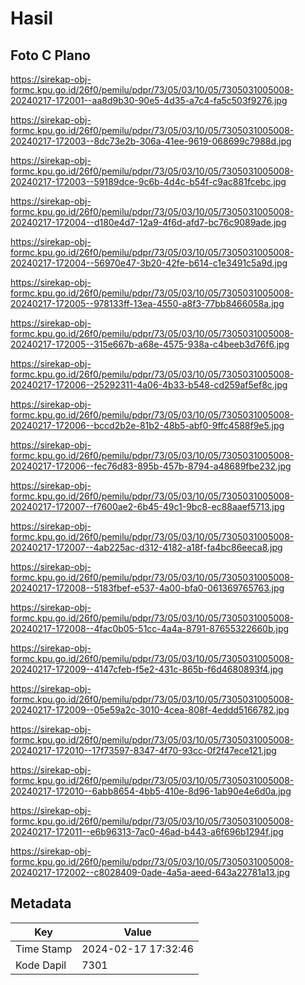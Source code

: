 # Hasil

## Foto C Plano

https://sirekap-obj-formc.kpu.go.id/26f0/pemilu/pdpr/73/05/03/10/05/7305031005008-20240217-172001--aa8d9b30-90e5-4d35-a7c4-fa5c503f9276.jpg

https://sirekap-obj-formc.kpu.go.id/26f0/pemilu/pdpr/73/05/03/10/05/7305031005008-20240217-172003--8dc73e2b-306a-41ee-9619-068699c7988d.jpg

https://sirekap-obj-formc.kpu.go.id/26f0/pemilu/pdpr/73/05/03/10/05/7305031005008-20240217-172003--59189dce-9c6b-4d4c-b54f-c9ac881fcebc.jpg

https://sirekap-obj-formc.kpu.go.id/26f0/pemilu/pdpr/73/05/03/10/05/7305031005008-20240217-172004--d180e4d7-12a9-4f6d-afd7-bc76c9089ade.jpg

https://sirekap-obj-formc.kpu.go.id/26f0/pemilu/pdpr/73/05/03/10/05/7305031005008-20240217-172004--56970e47-3b20-42fe-b614-c1e3491c5a9d.jpg

https://sirekap-obj-formc.kpu.go.id/26f0/pemilu/pdpr/73/05/03/10/05/7305031005008-20240217-172005--978133ff-13ea-4550-a8f3-77bb8466058a.jpg

https://sirekap-obj-formc.kpu.go.id/26f0/pemilu/pdpr/73/05/03/10/05/7305031005008-20240217-172005--315e667b-a68e-4575-938a-c4beeb3d76f6.jpg

https://sirekap-obj-formc.kpu.go.id/26f0/pemilu/pdpr/73/05/03/10/05/7305031005008-20240217-172006--25292311-4a06-4b33-b548-cd259af5ef8c.jpg

https://sirekap-obj-formc.kpu.go.id/26f0/pemilu/pdpr/73/05/03/10/05/7305031005008-20240217-172006--bccd2b2e-81b2-48b5-abf0-9ffc4588f9e5.jpg

https://sirekap-obj-formc.kpu.go.id/26f0/pemilu/pdpr/73/05/03/10/05/7305031005008-20240217-172006--fec76d83-895b-457b-8794-a48689fbe232.jpg

https://sirekap-obj-formc.kpu.go.id/26f0/pemilu/pdpr/73/05/03/10/05/7305031005008-20240217-172007--f7600ae2-6b45-49c1-9bc8-ec88aaef5713.jpg

https://sirekap-obj-formc.kpu.go.id/26f0/pemilu/pdpr/73/05/03/10/05/7305031005008-20240217-172007--4ab225ac-d312-4182-a18f-fa4bc86eeca8.jpg

https://sirekap-obj-formc.kpu.go.id/26f0/pemilu/pdpr/73/05/03/10/05/7305031005008-20240217-172008--5183fbef-e537-4a00-bfa0-061369765763.jpg

https://sirekap-obj-formc.kpu.go.id/26f0/pemilu/pdpr/73/05/03/10/05/7305031005008-20240217-172008--4fac0b05-51cc-4a4a-8791-87655322660b.jpg

https://sirekap-obj-formc.kpu.go.id/26f0/pemilu/pdpr/73/05/03/10/05/7305031005008-20240217-172009--4147cfeb-f5e2-431c-865b-f6d4680893f4.jpg

https://sirekap-obj-formc.kpu.go.id/26f0/pemilu/pdpr/73/05/03/10/05/7305031005008-20240217-172009--05e59a2c-3010-4cea-808f-4eddd5166782.jpg

https://sirekap-obj-formc.kpu.go.id/26f0/pemilu/pdpr/73/05/03/10/05/7305031005008-20240217-172010--17f73597-8347-4f70-93cc-0f2f47ece121.jpg

https://sirekap-obj-formc.kpu.go.id/26f0/pemilu/pdpr/73/05/03/10/05/7305031005008-20240217-172010--6abb8654-4bb5-410e-8d96-1ab90e4e6d0a.jpg

https://sirekap-obj-formc.kpu.go.id/26f0/pemilu/pdpr/73/05/03/10/05/7305031005008-20240217-172011--e6b96313-7ac0-46ad-b443-a6f696b1294f.jpg

https://sirekap-obj-formc.kpu.go.id/26f0/pemilu/pdpr/73/05/03/10/05/7305031005008-20240217-172002--c8028409-0ade-4a5a-aeed-643a22781a13.jpg


## Metadata

| Key        | Value               |
| ---------- | ------------------- |
| Time Stamp | 2024-02-17 17:32:46 |
| Kode Dapil | 7301                |



